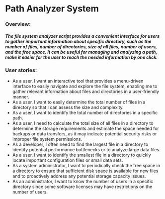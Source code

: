 # Path Analyzer System


### Overview:
##### The file system analyzer script provides a convenient interface for users to gather important information about specific directory, such as the number of files, number of directories, size of all files, number of users, and the free space. It can be useful for managing and analyzing a path, make it easier for the user to reach the needed information by one click.

### User stories:
- As a user, I want an interactive tool that provides a menu-driven interface to easily navigate and explore the file system, enabling me to gather relevant information about files and directories in a user-friendly manner.
- As a user, I want to easily determine the total number of files in a directory so that I can assess the size and complexity.
- As a user, I want to identify the total number of directories in a specific path.
- As a user, I need to calculate the total size of all files in a directory to determine the storage requirements and estimate the space needed for backups or data transfers, as it may indicate potential security risks or improper file system permissions.
- As a developer, I often need to find the largest file in a directory to identify potential performance bottlenecks or to analyze large data files.
- As a user, I want to identify the smallest file in a directory to quickly locate important configuration files or small data sets.
- As a system administrator, I want to periodically check the free space in a directory to ensure that sufficient disk space is available for new files and to proactively address any potential storage capacity issues.
- As an administrator, I want to know the number of users in a specific directory since some software licenses may have restrictions on the number of users.
